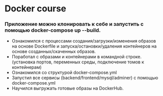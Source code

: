 # Docker course

### Приложение можно клонировать к себе и запустить с помощью docker-compose up --build.

* Ознакомился с процессами создания/загрузки/изменения образов на основе Dockerfile и запуска/остановки/удаления контейнеров на основе созданных/скаченных образов. 
* Поработал с образами и контейнерами в командной строке. (установка портов, переменных среды, подключение томов к контейнерам)
* Ознакомился со структурой docker-compose.yml
* Запустил все сервисы (backend/frontend/mysql/adminer) с помощью docker-compose.yml
* Научился выгружать готовые образы на DockerHub.
